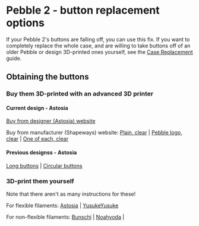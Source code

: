 # Pebble 2 - button replacement options

If your Pebble 2's buttons are falling off, you can use this fix. If you want to completely replace the whole case, and are willing to take buttons off of an older Pebble or design 3D-printed ones yourself, see the [Case Replacement](CaseReplacement.md) guide.

## Obtaining the buttons

### Buy them 3D-printed with an advanced 3D printer

#### Current design - Astosia

[Buy from designer (Astosia) website](https://favouritehumandesign.com/product/pebble-2-buttons/)

Buy from manufacturer (Shapeways) website:
[Plain, clear](http://shpws.me/RRIb) | [Pebble logo, clear](http://shpws.me/RzLJ) | [One of each, clear](http://shpws.me/RzME)

#### Previous designss - Astosia

[Long buttons](http://shpws.me/RRIl) | [Circular buttons](http://shpws.me/Ru0N)

### 3D-print them yourself

Note that there aren't as many instructions for these!

For flexible filaments:
[Astosia](https://cults3d.com/en/3d-model/gadget/pebble-2-se-and-hr-smartwatch-replacement-buttons-single-piece) | [YusukeYusuke](https://www.thingiverse.com/thing:2599551) 

For non-flexible filaments:
[Bunschi](https://www.thingiverse.com/thing:3464868) | [Noahyoda](https://www.thingiverse.com/thing:4069926) | 


